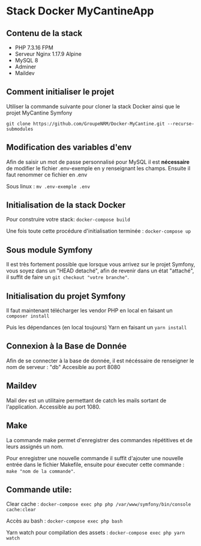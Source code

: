 # Stack Docker MyCantineApp

## Contenu de la stack 
* PHP 7.3.16 FPM
* Serveur Nginx 1.17.9 Alpine
* MySQL 8
* Adminer
* Maildev

## Comment initialiser le projet
Utiliser la commande suivante pour cloner la stack Docker ainsi que le projet MyCantine Symfony

```git clone https://github.com/GroupeNRM/Docker-MyCantine.git --recurse-submodules```

## Modification des variables d'env
Afin de saisir un mot de passe personnalisé pour MySQL il est **nécessaire** de modifier le fichier
.env-exemple en y renseignant les champs. Ensuite il faut renommer ce fichier en .env

Sous linux : ```mv .env-exemple .env```

## Initialisation de la stack Docker
Pour construire votre stack:
```docker-compose build```

Une fois toute cette procédure d'initialisation terminée :
```docker-compose up```

## Sous module Symfony
Il est très fortement possible que lorsque vous arrivez sur le projet Symfony, vous soyez dans un "HEAD detaché", afin de revenir
dans un état "attaché", il suffit de faire un ```git checkout "votre branche"```.

## Initialisation du projet Symfony
Il faut maintenant télécharger les vendor PHP en local en faisant un ```composer install```

Puis les dépendances (en local toujours) Yarn en faisant un ```yarn install```

## Connexion à la Base de Donnée
Afin de se connecter à la base de donnée, il est nécéssaire de renseigner le nom de serveur : "db"
Accesible au port 8080

## Maildev
Mail dev est un utilitaire permettant de catch les mails sortant de l'application. 
Accessible au port 1080.

## Make
La commande make permet d'enregistrer des commandes répétitives et de leurs assignés un nom.

Pour enregistrer une nouvelle commande il suffit d'ajouter une nouvelle entrée dans le fichier Makefile, ensuite pour éxecuter cette commande :
```make "nom de la commande"```.

## Commande utile:
Clear cache :
```docker-compose exec php php /var/www/symfony/bin/console cache:clear```

Accès au bash :
```docker-compose exec php bash```

Yarn watch pour compilation des assets :
```docker-compose exec php yarn watch```

